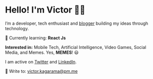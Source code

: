 # Hello! I'm Victor 👋🏾
I’m a developer, tech enthusiast and [blogger](https://dev.to/victorkagarama) building my ideas through technology.

📖️ Currently learning: **React Js** <br>

**Interested in:** Mobile Tech, Artificial Intelligence, Video Games, Social Media, and Memes. Yes, **MEMES**! 😃

I am active on [Twitter](https://twitter.com/victorkagarama) and [LinkedIn](https://linkedin.com/in/victorkagarama). 

📧 Write to: victor.kagarama@pm.me

